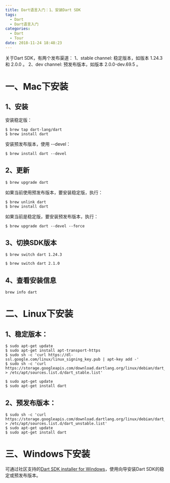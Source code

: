 ```yaml
---
title: Dart语言入门：1、安装Dart SDK
tags:
  - Dart
  - Dart语言入门
categories:
  - Dart
  - Tour
date: 2018-11-24 18:48:23
---
```


关于Dart SDK，有两个发布渠道：
1、stable channel: 稳定版本，如版本 1.24.3 和 2.0.0 。
2、dev channel: 预发布版本，如版本 2.0.0-dev.69.5 。

# 一、Mac下安装
## 1、安装
安装稳定版：
```
$ brew tap dart-lang/dart
$ brew install dart
```
安装预发布版本，使用 --devel：
```
$ brew install dart --devel
```

## 2、更新
```
$ brew upgrade dart
```
如果当前使用预发布版本，要安装稳定版，执行：
```
$ brew unlink dart
$ brew install dart
```
如果当前是稳定版，要安装预发布版本，执行：
```
$ brew upgrade dart --devel --force
```

## 3、切换SDK版本
```
$ brew switch dart 1.24.3
```
```
$ brew switch dart 2.1.0
```

## 4、查看安装信息
```
brew info dart
```

# 二、Linux下安装
## 1、稳定版本：
```
$ sudo apt-get update
$ sudo apt-get install apt-transport-https
$ sudo sh -c 'curl https://dl-ssl.google.com/linux/linux_signing_key.pub | apt-key add -'
$ sudo sh -c 'curl https://storage.googleapis.com/download.dartlang.org/linux/debian/dart_stable.list > /etc/apt/sources.list.d/dart_stable.list'
```
```
$ sudo apt-get update
$ sudo apt-get install dart
```

## 2、预发布版本：
```
$ sudo sh -c 'curl https://storage.googleapis.com/download.dartlang.org/linux/debian/dart_unstable.list > /etc/apt/sources.list.d/dart_unstable.list'
$ sudo apt-get update
$ sudo apt-get install dart
```

# 三、Windows下安装
可通过社区支持的[Dart SDK installer for Windows](http://www.gekorm.com/dart-windows/)，使用向导安装Dart SDK的稳定或预发布版本。